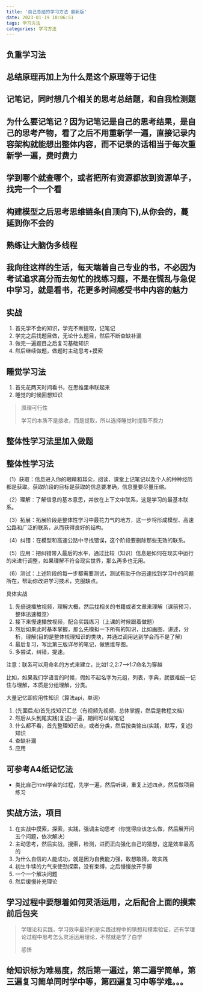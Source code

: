 ```yaml
---
title: '自己总结的学习方法 最新版'
date: 2023-01-19 10:06:51
tags: 学习方法
categories: 学习方法
---
```


## 负重学习法

## 总结原理再加上为什么是这个原理等于记住

## 记笔记，同时想几个相关的思考总结题，和自我检测题

## 为什么要记笔记？因为记笔记是自己的思考结果，是自己的思考产物，看了之后不用重新学一遍，直接记录内容架构就能想出整体内容，而不记录的话相当于每次重新学一遍，费时费力

## 学到哪个就查哪个，或者把所有资源都放到资源单子，找完一个一个看

## 构建模型之后思考思维链条(自顶向下),从你会的，蔓延到你不会的

## 熟练让大脑伪多线程

## 我向往这样的生活，每天端着自己专业的书，不必因为考试追求高分而去匆忙的找练习题，不是在慌乱与急促中学习，就是看书，花更多时间感受书中内容的魅力

## 实战

1. 首先学不会的知识，学完不断提取，记笔记
2. 学完之后找题目做，无论什么题目，然后不断查缺补漏
3. 做完一遍题目之后复习基础知识
4. 然后继续做题，做题时主动思考+摸索

## 睡觉学习法

1. 首先花两天时间看书，在思维里串联起来
2. 睡觉的时候回想知识

> 原理可行性
>
> 学习的本质不是接收，而是提取，所以选择睡觉时提取不费力

## 整体性学习法里加入做题

## 整体性学习法

（1）获取：信息进入你的眼睛和耳朵，阅读、课堂上记笔记以及个人的种种经历都是获取。获取阶段的目标是获取的信息要准确，信息量要尽量压缩。

（2）理解：了解信息的基本意思，并放在上下文中联系，这是学习的最基本联系。

（3）拓展：拓展阶段是整体性学习中最花力气的地方，这一步将形成模型、高速公路和广泛的联系，从而获得良好的结构。

（4）纠错：在模型和高速公路中寻找错误，这个阶段要删除那些无效的联系。

（5）应用：把纠错带入最后的水平，通过比较（知识）信息是如何在现实中运行的来进行调整，如果理解不符合现实世界，那么再多也无用。

（6）测试：上述阶段的每一步都需要测试，测试有助于你迅速找到学习中的问题所在，帮助你改进学习技术，克服缺点。

具体实战

1. 先倍速播放视频，理解大概，然后找相关的书籍或者文章来理解（课前预习，整体迅速概览）
2. 接下来慢速播放视频，配合实践练习（上课的时候跟着做题）
3. 然后如果此时基本掌握，那么先模拟一下所有的知识，比如画图，讲述，分析，理解(目的是整体梳理知识的类块，并通过调用达到学会而不是了解)
4. 最后复习，写比第三版详尽的笔记，做思维导图。
5. 多尝试，纠错，提速。

注意：联系可以用命名的方式来建立，比如1:2,2:7–>1:7命名为穿越

比如，如果我们学语言的时候，假如不起名字为元组，列表，字典，就很难统一记住与理解，本质是分组理解，分类。

大量记忆即应用性知识（算法api，单词）

1. (先面后点)首先找知识汇总（有视频先视频，总体掌握，然后是教程文档）
2. 然后从头到尾实践(复述)一遍，期间可以做笔记
3. 什么都不看，首先整理知识点，或者分类，然后按类输出(实践，默写，复述)知识
4. 查缺补漏
5. 应用

## 可参考A4纸记忆法

* 类比自己html学会的过程，先学一遍，然后听课，重复上述四点，然后做项目练习

## 实战方法，项目

1. 在实战中摸索，探索，实践，强调主动思考（你觉得应该怎么做，然后展开问五个问题，依次解决）
2. 主动思考，然后实战，搜索，检测，进而正向强化自己的猜想，这是效率最高的
3. 为什么自信的人能成功，就是因为自我能力强，敢想敢猜，敢实践
4. 初生牛犊的力气来使劲探索，没有束缚，之后慢慢放开手脚
5. 一个一个解决问题
6. 然后缓慢补充理论

## 学习过程中要想着如何灵活运用，之后配合上面的摸索前后包夹

> 学理论和实践，学习效率最好的是实践过程中的猜想和摸索验证，还有学理论过程中思考怎么灵活运用理论，不然就是学了白学
>
> 感悟

## 给知识标为难易度，然后第一遍过，第二遍学简单，第三遍复习简单同时学中等，第四遍复习中等学难。。。

